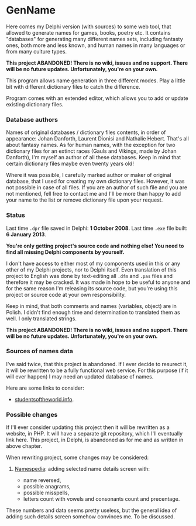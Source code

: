 # GenName

Here comes my Delphi version (with sources) to some web tool, that allowed to generate names for games, books, poetry etc. It contains "databases" for generating many different names sets, including fantasty ones, both more and less known, and human names in many languages or from many culture types.

**This project ABANDONED! There is no wiki, issues and no support. There will be no future updates. Unfortunately, you're on your own.**

This program allows name generation in three different modes. Play a little bit with different dictionary files to catch the difference.

Program comes with an extended editor, which allows you to add or update existing dictionary files.

### Database authors

Names of original databases / dictionary files contents, in order of appearance: Johan Danforth, Laurent Dionisi and Nathalie Hebert. That's all about fantasy names. As for human names, with the exception for two dictionary files for an extinct races (Gauls and Vikings, made by Johan Danforth), I'm myself an author of all these databases. Keep in mind that certain dictionary files maybe even twenty years old!

Where it was possible, I carefully marked author or maker of original database, that I used for creating my own dictionary files. However, it was not possible in case of all files. If you are an author of such file and you are not mentioned, fell free to contact me and I'll be more than happy to add your name to the list or remove dictionary file upon your request.

### Status

Last time `.dpr` file saved in Delphi: **1 October 2008**. Last time `.exe` file built: **6 January 2013**.

**You're only getting project's source code and nothing else! You need to find all missing Delphi components by yourself.**

I don't have access to either most of my components used in this or any other of my Delphi projects, nor to Delphi itself. Even translation of this project to English was done by text-editing all `.dfm` and `.pas` files and therefore it may be cracked. It was made in hope to be useful to anyone and for the same reason I'm releasing its source code, but you're using this project or source code at your own responsibility.

Keep in mind, that both comments and names (variables, object) are in Polish. I didn't find enough time and determination to translated them as well. I only translated strings.

**This project ABANDONED! There is no wiki, issues and no support. There will be no future updates. Unfortunately, you're on your own.**

### Sources of names data

I've said twice, that this project is abandoned. If I ever decide to resurect it, it will be rewritten to be a fully functional web service. For this purpose (if it will ever happen) I may need an updated database of names.

Here are some links to consider:

- [studentsoftheworld.info](http://www.studentsoftheworld.info/penpals/stats.php3).

### Possible changes

If I'll ever consider updating this project then it will be rewritten as a website, in PHP. It will have a separate git repository, which I'll eventually link here. This project, in Delphi, is abandoned as for me and as written in above chapter.

When rewriting project, some changes may be considered:

1. [Namespedia](http://www.namespedia.com/details/Studnik): adding selected name details screen with:

    - name reversed,
    - possible anagrams,
    - possible misspells,
    - letters count with vowels and consonants count and precentage.
    
These numbers and data seems pretty useless, but the general idea of adding such details screen somehow convinces me. To be discussed.
